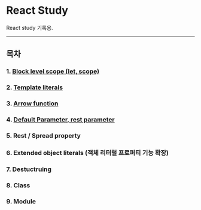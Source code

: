 # React Study

React study 기록용.

--------

## 목차

### 1. [Block level scope (let, scope)](https://github.com/fed-gren/React-Study/blob/master/Block%20level%20scope/BlockLevelScope.md)
### 2. [Template literals](https://github.com/fed-gren/React-Study/blob/master/Template%20literals/TemplateLiterals.md)
### 3. [Arrow function](https://github.com/fed-gren/React-Study/blob/master/Arrow%20function/ArrowFunction.md)
### 4. [Default Parameter, rest parameter](https://github.com/fed-gren/React-Study/blob/master/Default%20%26%20Rest%20parameter/Default%26RestParameter.md)
### 5. Rest / Spread property
### 6. Extended object literals (객체 리터럴 프로퍼티 기능 확장)
### 7. Destuctruing
### 8. Class
### 9. Module